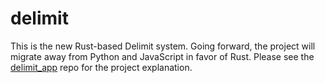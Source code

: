 # delimit
This is the new Rust-based Delimit system. Going forward, the project will migrate away from Python and JavaScript in favor of Rust. Please see the [delimit_app](https://github.com/rothlabs/delimit_app) repo for the project explanation.
